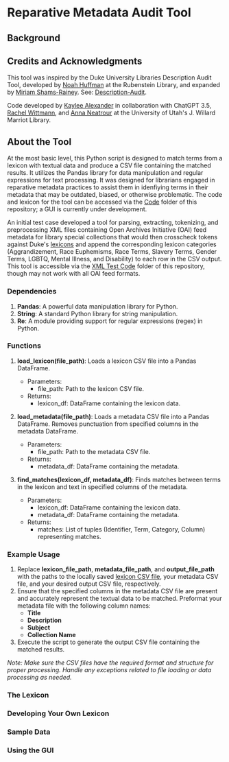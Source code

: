 # Reparative Metadata Audit Tool

## Background

## Credits and Acknowledgments
This tool was inspired by the Duke University Libraries Description Audit Tool, developed by [Noah Huffman](https://github.com/noahgh221) at the Rubenstein Library, and expanded by [Miriam Shams-Rainey](https://github.com/mshamsrainey). See: [Description-Audit](https://github.com/duke-libraries/description-audit/tree/main). 

Code developed by [Kaylee Alexander](https://github.com/kayleealexander) in collaboration with ChatGPT 3.5, [Rachel Wittmann](https://github.com/RachelJaneWittmann), and [Anna Neatrour](https://github.com/aneatrour) at the University of Utah's J. Willard Marriot Library.

## About the Tool
At the most basic level, this Python script is designed to match terms from a lexicon with textual data and produce a CSV file containing the matched results. It utilizes the Pandas library for data manipulation and regular expressions for text processing. It was designed for librarians engaged in reparative metadata practices to assist them in idenfiying terms in their metadata that may be outdated, biased, or otherwise problematic. The code and lexicon for the tool can be accessed via the [Code](https://github.com/kayleealexander/RMA-Tool/tree/main/Code) folder of this repository; a GUI is currently under development.

An initial test case developed a tool for parsing, extracting, tokenizing, and preprocessing XML files containing Open Archives Initiative (OAI) feed metadata for library special collections that would then crosscheck tokens against Duke's [lexicons](https://github.com/duke-libraries/description-audit/tree/main/lexicons) and append the corresponding lexicon categories (Aggrandizement, Race Euphemisms, Race Terms, Slavery Terms, Gender Terms, LGBTQ, Mental Illness, and Disability) to each row in the CSV output. This tool is accessible via the [XML Test Code](https://github.com/kayleealexander/RMA-Tool/tree/main/XML%20Test%20Code) folder of this repository, though may not work with all OAI feed formats. 

### Dependencies 
1. **Pandas**: A powerful data manipulation library for Python.
2. **String**: A standard Python library for string manipulation.
3. **Re**: A module providing support for regular expressions (regex) in Python.

### Functions 
1. **load_lexicon(file_path)**: Loads a lexicon CSV file into a Pandas DataFrame.
   - Parameters:
      - file_path: Path to the lexicon CSV file.
    - Returns:
      - lexicon_df: DataFrame containing the lexicon data.

2. **load_metadata(file_path)**: Loads a metadata CSV file into a Pandas DataFrame. Removes punctuation from specified columns in the metadata DataFrame.
   - Parameters:
     - file_path: Path to the metadata CSV file.
   - Returns:
     - metadata_df: DataFrame containing the metadata.

3. **find_matches(lexicon_df, metadata_df)**: Finds matches between terms in the lexicon and text in specified columns of the metadata.
   - Parameters:
     - lexicon_df: DataFrame containing the lexicon data.
     - metadata_df: DataFrame containing the metadata.
   - Returns:
     - matches: List of tuples (Identifier, Term, Category, Column) representing matches.

### Example Usage
1. Replace **lexicon_file_path**, **metadata_file_path**, and **output_file_path** with the paths to the locally saved [lexicon CSV file](https://github.com/kayleealexander/RMA-Tool/blob/main/Code/reparative-metadata_lexicon.csv), your metadata CSV file, and your desired output CSV file, respectively.
2. Ensure that the specified columns in the metadata CSV file are present and accurately represent the textual data to be matched. Preformat your metadata file with the following column names:
   - **Title**
   - **Description**
   - **Subject**
   - **Collection Name**
4. Execute the script to generate the output CSV file containing the matched results.

*Note: Make sure the CSV files have the required format and structure for proper processing. Handle any exceptions related to file loading or data processing as needed.*

### The Lexicon

### Developing Your Own Lexicon


### Sample Data

### Using the GUI
